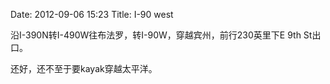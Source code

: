 
Date: 2012-09-06 15:23
Title: I-90 west


沿I-390N转I-490W往布法罗，转I-90W，穿越宾州，前行230英里下E 9th St出口。

还好，还不至于要kayak穿越太平洋。